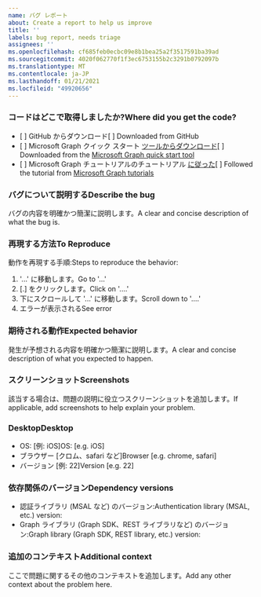 ```yaml
---
name: バグ レポート
about: Create a report to help us improve
title: ''
labels: bug report, needs triage
assignees: ''
ms.openlocfilehash: cf685feb0ecbc09e8b1bea25a2f3517591ba39ad
ms.sourcegitcommit: 4020f062770f1f3ec6753155b2c3291b0792097b
ms.translationtype: MT
ms.contentlocale: ja-JP
ms.lasthandoff: 01/21/2021
ms.locfileid: "49920656"
---
```

### <a name="where-did-you-get-the-code"></a><span data-ttu-id="d75ee-102">コードはどこで取得しましたか?</span><span class="sxs-lookup"><span data-stu-id="d75ee-102">Where did you get the code?</span></span>

- <span data-ttu-id="d75ee-103">[ ] GitHub からダウンロード</span><span class="sxs-lookup"><span data-stu-id="d75ee-103">[ ] Downloaded from GitHub</span></span>
- <span data-ttu-id="d75ee-104">[ ] Microsoft Graph クイック スタート [ツールからダウンロード](https://developer.microsoft.com/graph/quick-start)</span><span class="sxs-lookup"><span data-stu-id="d75ee-104">[ ] Downloaded from the [Microsoft Graph quick start tool](https://developer.microsoft.com/graph/quick-start)</span></span>
- <span data-ttu-id="d75ee-105">[ ] Microsoft Graph チュートリアルのチュートリアル [に従った](https://docs.microsoft.com/graph/tutorials)</span><span class="sxs-lookup"><span data-stu-id="d75ee-105">[ ] Followed the tutorial from [Microsoft Graph tutorials](https://docs.microsoft.com/graph/tutorials)</span></span>

### <a name="describe-the-bug"></a><span data-ttu-id="d75ee-106">バグについて説明する</span><span class="sxs-lookup"><span data-stu-id="d75ee-106">Describe the bug</span></span>

<span data-ttu-id="d75ee-107">バグの内容を明確かつ簡潔に説明します。</span><span class="sxs-lookup"><span data-stu-id="d75ee-107">A clear and concise description of what the bug is.</span></span>

### <a name="to-reproduce"></a><span data-ttu-id="d75ee-108">再現する方法</span><span class="sxs-lookup"><span data-stu-id="d75ee-108">To Reproduce</span></span>

<span data-ttu-id="d75ee-109">動作を再現する手順:</span><span class="sxs-lookup"><span data-stu-id="d75ee-109">Steps to reproduce the behavior:</span></span>

1. <span data-ttu-id="d75ee-110">'...' に移動します。</span><span class="sxs-lookup"><span data-stu-id="d75ee-110">Go to '...'</span></span>
1. <span data-ttu-id="d75ee-111">[.] をクリックします。</span><span class="sxs-lookup"><span data-stu-id="d75ee-111">Click on '....'</span></span>
1. <span data-ttu-id="d75ee-112">下にスクロールして '...' に移動します。</span><span class="sxs-lookup"><span data-stu-id="d75ee-112">Scroll down to '....'</span></span>
1. <span data-ttu-id="d75ee-113">エラーが表示される</span><span class="sxs-lookup"><span data-stu-id="d75ee-113">See error</span></span>

### <a name="expected-behavior"></a><span data-ttu-id="d75ee-114">期待される動作</span><span class="sxs-lookup"><span data-stu-id="d75ee-114">Expected behavior</span></span>

<span data-ttu-id="d75ee-115">発生が予想される内容を明確かつ簡潔に説明します。</span><span class="sxs-lookup"><span data-stu-id="d75ee-115">A clear and concise description of what you expected to happen.</span></span>

### <a name="screenshots"></a><span data-ttu-id="d75ee-116">スクリーンショット</span><span class="sxs-lookup"><span data-stu-id="d75ee-116">Screenshots</span></span>

<span data-ttu-id="d75ee-117">該当する場合は、問題の説明に役立つスクリーンショットを追加します。</span><span class="sxs-lookup"><span data-stu-id="d75ee-117">If applicable, add screenshots to help explain your problem.</span></span>

### <a name="desktop"></a><span data-ttu-id="d75ee-118">Desktop</span><span class="sxs-lookup"><span data-stu-id="d75ee-118">Desktop</span></span>

- <span data-ttu-id="d75ee-119">OS: [例: iOS]</span><span class="sxs-lookup"><span data-stu-id="d75ee-119">OS: [e.g. iOS]</span></span>
- <span data-ttu-id="d75ee-120">ブラウザー [クロム、safari など]</span><span class="sxs-lookup"><span data-stu-id="d75ee-120">Browser [e.g. chrome, safari]</span></span>
- <span data-ttu-id="d75ee-121">バージョン [例: 22]</span><span class="sxs-lookup"><span data-stu-id="d75ee-121">Version [e.g. 22]</span></span>

### <a name="dependency-versions"></a><span data-ttu-id="d75ee-122">依存関係のバージョン</span><span class="sxs-lookup"><span data-stu-id="d75ee-122">Dependency versions</span></span>

- <span data-ttu-id="d75ee-123">認証ライブラリ (MSAL など) のバージョン:</span><span class="sxs-lookup"><span data-stu-id="d75ee-123">Authentication library (MSAL, etc.) version:</span></span>
- <span data-ttu-id="d75ee-124">Graph ライブラリ (Graph SDK、REST ライブラリなど) のバージョン:</span><span class="sxs-lookup"><span data-stu-id="d75ee-124">Graph library (Graph SDK, REST library, etc.) version:</span></span>

### <a name="additional-context"></a><span data-ttu-id="d75ee-125">追加のコンテキスト</span><span class="sxs-lookup"><span data-stu-id="d75ee-125">Additional context</span></span>

<span data-ttu-id="d75ee-126">ここで問題に関するその他のコンテキストを追加します。</span><span class="sxs-lookup"><span data-stu-id="d75ee-126">Add any other context about the problem here.</span></span>
